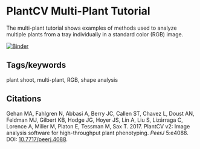 # PlantCV Multi-Plant Tutorial

The multi-plant tutorial shows examples of methods used to analyze multiple
plants from a tray individually in a standard color (RGB) image.

[![Binder](https://mybinder.org/badge_logo.svg)](https://mybinder.org/v2/gh/danforthcenter/plantcv-binder/HEAD?filepath=notebooks/multi_plant_tutorial/multi_plant_tutorial.ipynb)

## Tags/keywords

plant shoot, multi-plant, RGB, shape analysis

## Citations

Gehan MA, Fahlgren N, Abbasi A, Berry JC, Callen ST, Chavez L, Doust AN,
Feldman MJ, Gilbert KB, Hodge JG, Hoyer JS, Lin A, Liu S, Lizárraga C, Lorence
A, Miller M, Platon E, Tessman M, Sax T. 2017. PlantCV v2: Image analysis
software for high-throughput plant phenotyping. *PeerJ* 5:e4088. DOI:
[10.7717/peerj.4088](https://doi.org/10.7717/peerj.4088).
